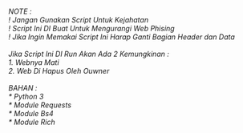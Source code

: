 <h6>NOTE :<br>! Jangan Gunakan Script Untuk Kejahatan<br>! Script Ini DI Buat Untuk Mengurangi Web Phising<br>! Jika Ingin Memakai Script Ini Harap Ganti Bagian Header dan Data<br><br> Jika Script Ini DI Run Akan Ada 2 Kemungkinan :<br>1. Webnya Mati<br>2. Web Di Hapus Oleh Ouwner<br><br>BAHAN :<br>* Python 3<br>* Module Requests<br>* Module Bs4<br>* Module Rich</h6>

